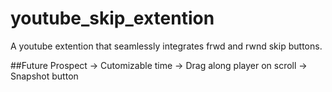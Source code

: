 # youtube_skip_extention
A youtube extention that seamlessly integrates frwd and rwnd skip buttons.

##Future Prospect
-> Cutomizable time
-> Drag along player on scroll
-> Snapshot button
